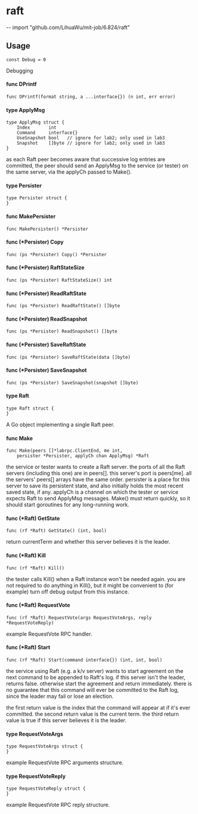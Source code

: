 # raft
--
    import "github.com/LihuaWu/mit-job/6.824/raft"


## Usage

    const Debug = 0

Debugging

#### func  DPrintf

    func DPrintf(format string, a ...interface{}) (n int, err error)


#### type ApplyMsg

    type ApplyMsg struct {
    	Index       int
    	Command     interface{}
    	UseSnapshot bool   // ignore for lab2; only used in lab3
    	Snapshot    []byte // ignore for lab2; only used in lab3
    }


as each Raft peer becomes aware that successive log entries are committed, the
peer should send an ApplyMsg to the service (or tester) on the same server, via
the applyCh passed to Make().

#### type Persister

    type Persister struct {
    }



#### func  MakePersister

    func MakePersister() *Persister


#### func (*Persister) Copy

    func (ps *Persister) Copy() *Persister


#### func (*Persister) RaftStateSize

    func (ps *Persister) RaftStateSize() int


#### func (*Persister) ReadRaftState

    func (ps *Persister) ReadRaftState() []byte


#### func (*Persister) ReadSnapshot

    func (ps *Persister) ReadSnapshot() []byte


#### func (*Persister) SaveRaftState

    func (ps *Persister) SaveRaftState(data []byte)


#### func (*Persister) SaveSnapshot

    func (ps *Persister) SaveSnapshot(snapshot []byte)


#### type Raft

    type Raft struct {
    }


A Go object implementing a single Raft peer.

#### func  Make

    func Make(peers []*labrpc.ClientEnd, me int,
    	persister *Persister, applyCh chan ApplyMsg) *Raft

the service or tester wants to create a Raft server. the ports of all the Raft
servers (including this one) are in peers[]. this server's port is peers[me].
all the servers' peers[] arrays have the same order. persister is a place for
this server to save its persistent state, and also initially holds the most
recent saved state, if any. applyCh is a channel on which the tester or service
expects Raft to send ApplyMsg messages. Make() must return quickly, so it should
start goroutines for any long-running work.

#### func (*Raft) GetState

    func (rf *Raft) GetState() (int, bool)

return currentTerm and whether this server believes it is the leader.

#### func (*Raft) Kill

    func (rf *Raft) Kill()

the tester calls Kill() when a Raft instance won't be needed again. you are not
required to do anything in Kill(), but it might be convenient to (for example)
turn off debug output from this instance.

#### func (*Raft) RequestVote

    func (rf *Raft) RequestVote(args RequestVoteArgs, reply *RequestVoteReply)

example RequestVote RPC handler.

#### func (*Raft) Start

    func (rf *Raft) Start(command interface{}) (int, int, bool)

the service using Raft (e.g. a k/v server) wants to start agreement on the next
command to be appended to Raft's log. if this server isn't the leader, returns
false. otherwise start the agreement and return immediately. there is no
guarantee that this command will ever be committed to the Raft log, since the
leader may fail or lose an election.

the first return value is the index that the command will appear at if it's ever
committed. the second return value is the current term. the third return value
is true if this server believes it is the leader.

#### type RequestVoteArgs

    type RequestVoteArgs struct {
    }


example RequestVote RPC arguments structure.

#### type RequestVoteReply

    type RequestVoteReply struct {
    }


example RequestVote RPC reply structure.
